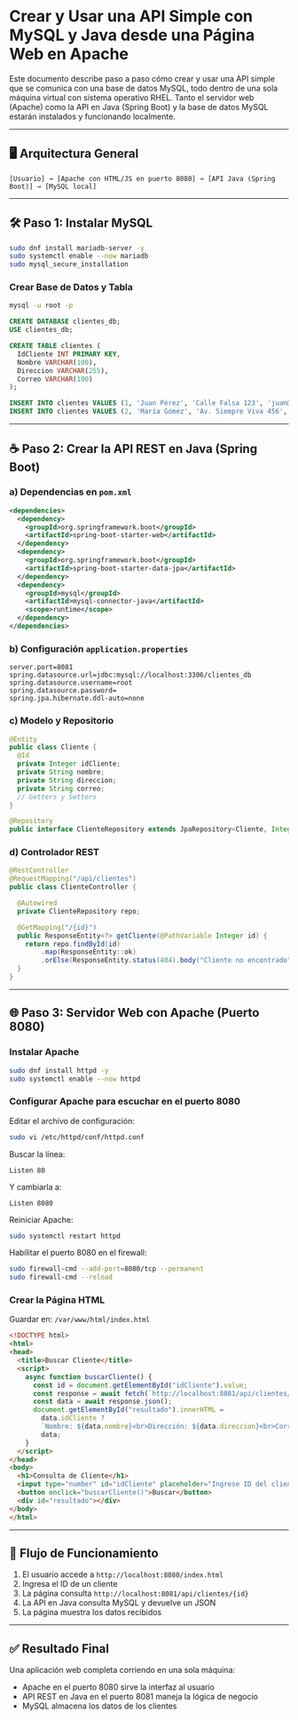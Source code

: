 # Crear y Usar una API Simple con MySQL y Java desde una Página Web en Apache

Este documento describe paso a paso cómo crear y usar una API simple que se comunica con una base de datos MySQL, todo dentro de una sola máquina virtual con sistema operativo RHEL. Tanto el servidor web (Apache) como la API en Java (Spring Boot) y la base de datos MySQL estarán instalados y funcionando localmente.

---

## 🖥️ Arquitectura General

```
[Usuario] → [Apache con HTML/JS en puerto 8080] → [API Java (Spring Boot)] → [MySQL local]
```

---

## 🛠️ Paso 1: Instalar MySQL

```bash
sudo dnf install mariadb-server -y
sudo systemctl enable --now mariadb
sudo mysql_secure_installation
```

### Crear Base de Datos y Tabla

```bash
mysql -u root -p
```

```sql
CREATE DATABASE clientes_db;
USE clientes_db;

CREATE TABLE clientes (
  IdCliente INT PRIMARY KEY,
  Nombre VARCHAR(100),
  Direccion VARCHAR(255),
  Correo VARCHAR(100)
);

INSERT INTO clientes VALUES (1, 'Juan Pérez', 'Calle Falsa 123', 'juan@example.com');
INSERT INTO clientes VALUES (2, 'María Gómez', 'Av. Siempre Viva 456', 'maria@example.com');
```

---

## ☕ Paso 2: Crear la API REST en Java (Spring Boot)

### a) Dependencias en `pom.xml`

```xml
<dependencies>
  <dependency>
    <groupId>org.springframework.boot</groupId>
    <artifactId>spring-boot-starter-web</artifactId>
  </dependency>
  <dependency>
    <groupId>org.springframework.boot</groupId>
    <artifactId>spring-boot-starter-data-jpa</artifactId>
  </dependency>
  <dependency>
    <groupId>mysql</groupId>
    <artifactId>mysql-connector-java</artifactId>
    <scope>runtime</scope>
  </dependency>
</dependencies>
```

### b) Configuración `application.properties`

```properties
server.port=8081
spring.datasource.url=jdbc:mysql://localhost:3306/clientes_db
spring.datasource.username=root
spring.datasource.password=
spring.jpa.hibernate.ddl-auto=none
```

### c) Modelo y Repositorio

```java
@Entity
public class Cliente {
  @Id
  private Integer idCliente;
  private String nombre;
  private String direccion;
  private String correo;
  // Getters y Setters
}

@Repository
public interface ClienteRepository extends JpaRepository<Cliente, Integer> {}
```

### d) Controlador REST

```java
@RestController
@RequestMapping("/api/clientes")
public class ClienteController {

  @Autowired
  private ClienteRepository repo;

  @GetMapping("/{id}")
  public ResponseEntity<?> getCliente(@PathVariable Integer id) {
    return repo.findById(id)
        .map(ResponseEntity::ok)
        .orElse(ResponseEntity.status(404).body("Cliente no encontrado"));
  }
}
```

---

## 🌐 Paso 3: Servidor Web con Apache (Puerto 8080)

### Instalar Apache

```bash
sudo dnf install httpd -y
sudo systemctl enable --now httpd
```

### Configurar Apache para escuchar en el puerto 8080

Editar el archivo de configuración:

```bash
sudo vi /etc/httpd/conf/httpd.conf
```

Buscar la línea:

```
Listen 80
```

Y cambiarla a:

```
Listen 8080
```

Reiniciar Apache:

```bash
sudo systemctl restart httpd
```

Habilitar el puerto 8080 en el firewall:

```bash
sudo firewall-cmd --add-port=8080/tcp --permanent
sudo firewall-cmd --reload
```

### Crear la Página HTML

Guardar en: `/var/www/html/index.html`

```html
<!DOCTYPE html>
<html>
<head>
  <title>Buscar Cliente</title>
  <script>
    async function buscarCliente() {
      const id = document.getElementById("idCliente").value;
      const response = await fetch(`http://localhost:8081/api/clientes/${id}`);
      const data = await response.json();
      document.getElementById("resultado").innerHTML =
        data.idCliente ?
        `Nombre: ${data.nombre}<br>Dirección: ${data.direccion}<br>Correo: ${data.correo}` :
        data;
    }
  </script>
</head>
<body>
  <h1>Consulta de Cliente</h1>
  <input type="number" id="idCliente" placeholder="Ingrese ID del cliente">
  <button onclick="buscarCliente()">Buscar</button>
  <div id="resultado"></div>
</body>
</html>
```

---

## 🔄 Flujo de Funcionamiento

1. El usuario accede a `http://localhost:8080/index.html`
2. Ingresa el ID de un cliente
3. La página consulta `http://localhost:8081/api/clientes/{id}`
4. La API en Java consulta MySQL y devuelve un JSON
5. La página muestra los datos recibidos

---

## ✅ Resultado Final

Una aplicación web completa corriendo en una sola máquina:

* Apache en el puerto 8080 sirve la interfaz al usuario
* API REST en Java en el puerto 8081 maneja la lógica de negocio
* MySQL almacena los datos de los clientes

